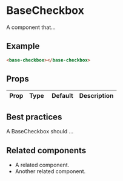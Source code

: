# BaseCheckbox

A component that...

## Example

```html
<base-checkbox></base-checkbox>
```

## Props

Prop | Type | Default | Description
--- | --- | --- | ---

## Best practices

A BaseCheckbox should ...

## Related components

- A related component.
- Another related component.
